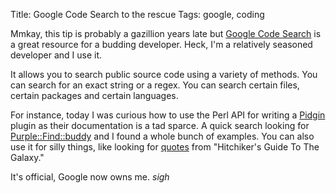 Title: Google Code Search to the rescue
Tags: google, coding

Mmkay, this tip is probably a gazillion years late but [Google Code
Search](http://www.google.com/codesearch) is a great resource for a
budding developer. Heck, I'm a relatively seasoned developer and I use
it.

It allows you to search public source code using a variety of methods.
You can search for an exact string or a regex. You can search certain
files, certain packages and certain languages.

For instance, today I was curious how to use the Perl API for writing a
[Pidgin](http://www.pidgin.im) plugin as their documentation is a tad
sparce. A quick search looking for
[Purple::Find::buddy](http://www.google.com/codesearch?q=Purple%3A%3AFind%3A%3ABuddy&hl=en&btnG=Search+Code)
and I found a whole bunch of examples. You can also use it for silly
things, like looking for
[quotes](http://www.google.com/codesearch?hl=en&lr=&q=%22meaning+of+life%22&sbtn=Search)
from "Hitchiker's Guide To The Galaxy."

It's official, Google now owns me. *sigh*

